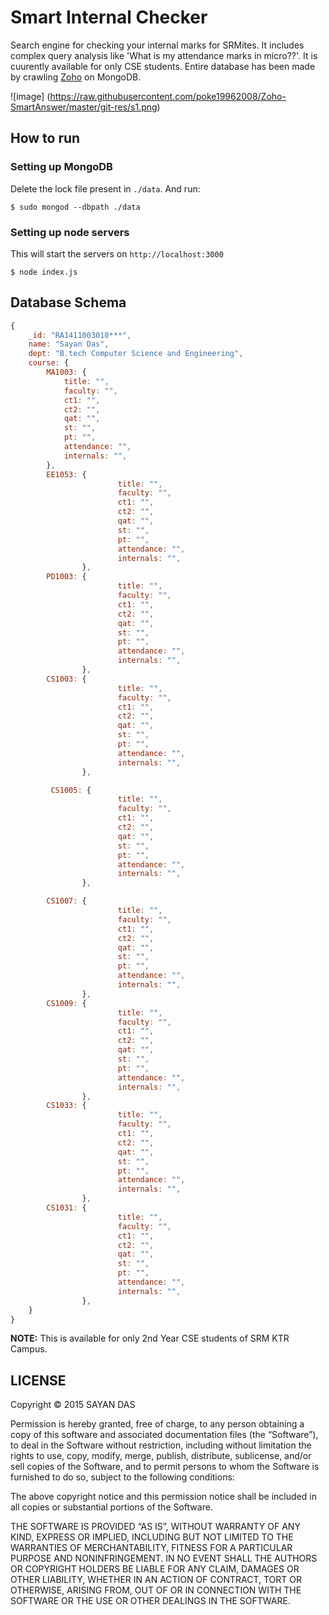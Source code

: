 # Smart Internal Checker

Search engine for checking your internal marks for SRMites. It includes complex query analysis like 'What is my attendance marks in micro??'. It is cuurently available for only CSE students. Entire database has been made by crawling [Zoho](https://creator.zohopublic.com/srm_university/attendance-2015-16/view-perma/Student_Status/H2rQs63qk22E9xdk1PAnBnNqzuFfgZMtD9yN5RkfuA7V6RsCdOfxxXeXjud80upTEZgQxjPJR3b0ffxU49rYOSr7fpaa9g1hRZmd/studentID=2727643000005460843) on MongoDB.

![image] (https://raw.githubusercontent.com/poke19962008/Zoho-SmartAnswer/master/git-res/s1.png)

## How to run

### Setting up MongoDB

Delete the lock file present in `./data`. And run:

```
$ sudo mongod --dbpath ./data
```

### Setting up node servers

This will start the servers on `http://localhost:3000`


```
$ node index.js
```

## Database Schema

```javascript
{
	_id: "RA1411003010***",
	name: "Sayan Das",
	dept: "B.tech Computer Science and Engineering",
	course: {
		MA1003: {
			title: "",
			faculty: "",
			ct1: "",
			ct2: "",
			qat: "",
			st: "",
			pt: "",
			attendance: "",
			internals: "",
		},
 		EE1053: {
                        title: "",
                        faculty: "",
                        ct1: "",
                        ct2: "",
                        qat: "",
                        st: "",
                        pt: "",
                        attendance: "",
                        internals: "",
                },
 		PD1003: {
                        title: "",
                        faculty: "",
                        ct1: "",
                        ct2: "",
                        qat: "",
                        st: "",
                        pt: "",
                        attendance: "",
                        internals: "",
                },
 		CS1003: {
                        title: "",
                        faculty: "",
                        ct1: "",
                        ct2: "",
                        qat: "",
                        st: "",
                        pt: "",
                        attendance: "",
                        internals: "",
                },

		 CS1005: {
                        title: "",
                        faculty: "",
                        ct1: "",
                        ct2: "",
                        qat: "",
                        st: "",
                        pt: "",
                        attendance: "",
                        internals: "",
                },

 		CS1007: {
                        title: "",
                        faculty: "",
                        ct1: "",
                        ct2: "",
                        qat: "",
                        st: "",
                        pt: "",
                        attendance: "",
                        internals: "",
                },
 		CS1009: {
                        title: "",
                        faculty: "",
                        ct1: "",
                        ct2: "",
                        qat: "",
                        st: "",
                        pt: "",
                        attendance: "",
                        internals: "",
                },
		CS1033: {
                        title: "",
                        faculty: "",
                        ct1: "",
                        ct2: "",
                        qat: "",
                        st: "",
                        pt: "",
                        attendance: "",
                        internals: "",
                },
 		CS1031: {
                        title: "",
                        faculty: "",
                        ct1: "",
                        ct2: "",
                        qat: "",
                        st: "",
                        pt: "",
                        attendance: "",
                        internals: "",
                },
	}
}
```


**NOTE:** This is available for only 2nd Year CSE students of SRM KTR Campus.


## LICENSE

Copyright © 2015 SAYAN DAS

Permission is hereby granted, free of charge, to any person obtaining a copy of this software and associated documentation files (the “Software”), to deal in the Software without restriction, including without limitation the rights to use, copy, modify, merge, publish, distribute, sublicense, and/or sell copies of the Software, and to permit persons to whom the Software is furnished to do so, subject to the following conditions:

The above copyright notice and this permission notice shall be included in all copies or substantial portions of the Software.

THE SOFTWARE IS PROVIDED “AS IS”, WITHOUT WARRANTY OF ANY KIND, EXPRESS OR IMPLIED, INCLUDING BUT NOT LIMITED TO THE WARRANTIES OF MERCHANTABILITY, FITNESS FOR A PARTICULAR PURPOSE AND NONINFRINGEMENT. IN NO EVENT SHALL THE AUTHORS OR COPYRIGHT HOLDERS BE LIABLE FOR ANY CLAIM, DAMAGES OR OTHER LIABILITY, WHETHER IN AN ACTION OF CONTRACT, TORT OR OTHERWISE, ARISING FROM, OUT OF OR IN CONNECTION WITH THE SOFTWARE OR THE USE OR OTHER DEALINGS IN THE SOFTWARE. 

